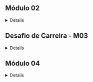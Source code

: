 ## Módulo 02
<details >
 
### Conteúdos a serem trabalhados nesse módulo:
<details >
 
#### Carreira:
* Gestão de tempo
* Currículo e carta de apresentação
* LinkedIn: primeiros passos


#### Lógica de Programação:
* Tipos de Dados II
* Tipos Utilitários
* Métodos de strings
* Métodos de arrays I
* Métodos de arrays II
* Métodos de arrays III

</details>


### O que eu já sei sobre os assuntos que serão abordados nesse módulo?
<details >
 
#### Carreira:
* Gestão de tempo:
  * Uma metodologia ou mesmo sistemas que auxiliam a pessoa a gerir melhor sua rotina, tarefas ou mesmos compromissos pessoais num período sem comprometer ou sobrecarregar seu dia.
* Currículo e carta de apresentação:
  * Currículo é o documento na qual a empresa tem o primeiro contato com o candidato, observando as qualidades, experiencias e sua formação descrita. A carta de apresentação seria um documento para mostrar suas motivações para a empresa escolher o indivíduo. </p>
* LinkedIn: primeiros passos:
  * É uma rede social voltada para o âmbito profissional, sendo uma versão melhorada do currículo, onde além de incluir tudo o que há no currículo, pode-se acrescentar projeto que está fazendo no momento, seguir pessoas da mesma área de atuação e procurar vagas de emprego. </p>

#### Lógica de Programação:
* Funções:
  * Comando criado no qual o usuário precisa passar apenas informações necessárias, pois já há uma lógica automatizada para realizar o assunto.</p>
* Tipos de Dados II:
  * Um complemento dos dados que já foram apresentados, definindo o tipo da variável para aceitar apenas o atributo que se pede.</p>
* Tipos Utilitários:
  * Seria um complemento que auxilie na estrutura do código para facilitar quando se está trabalhando com muitas informações de diferentes tipos.</p>
* Métodos de strings:
  * Complementos que auxiliam ou transformam a variável do tipo string.</p>
* Métodos de arrays I, II e III:
  * Formas mais práticas de trabalhar com listas, devido aos seus manipuladores que facilitam a realizar determinadas ações sem a necessidade de grandes quantidades de código.</p>

</details > 

### O que quero aprender sobre os assuntos que serão abordados nesse módulo?
<details >

#### Carreira:
* Gestão de tempo:
    * Descobrir metodologias ou ideias que auxiliem a administrar e organizar todas as tarefas do dia no período de 24h sem ficar esgotado no final do dia.
* Currículo e carta de apresentação:
    * Ideias de como elaborar para ficar atrativo aos olhos do recrutador e acabar gerando a possibilidade de acontecer no minimo uma entrevista.
* LinkedIn: primeiros passos:
    * Como montar e estruturar ao ponto de conseguir capturar mais vagas e não cair nos bots de eliminação. 

#### Lógica de Programação:
* Funções:
    * A criar a estrutura da função de forma correta e de fácil compreensão para caso precise olhar após algum tempo não ficar perdido. E se tiver formas mais simples e práticas para se aplicar no dia a dia.
* Tipos de Dados II:
    * Entender melhor a sua aplicação e como isso impacta o código. Além disso, aprender a lidar e como retornar o que se pede.
* Tipos Utilitários:
    * Como manipular e entender quando terceiros manipularam. Além de saber identificar o que está sendo e por que está sendo feito.
* Métodos de strings:
    * Aprender a utilizar de forma correta e suas possibilidades de utilização e suas limitações.
* Métodos de arrays I, II e III:
    * Aprender a trabalhar e acessar as listas quando há muitas informações dentro dela. Entender como usar e quando usar tal manipulador.
</details > 
 
### Minha evolução: o que aprendi sobre os assuntos que foram abordados nesse módulo?
<details >

#### Carreira:
* Gestão de tempo:
    * Foram apresentados quatro temas importantes: planejamento, cronograma, ferramentas e urgência de tarefas.</p>
    * Com o planejamento entendi que todas as áreas de um indivíduo podem ser divididas em metas de curtas, medias e de longo prazo para guiar onde quer chegar. 
    * Com o cronograma entender melhor o quanto de tempo você mesmo leva para realizar cada atividade e como organizar isso no seu dia a dia. 
    * As ferramentas podem ser tanto físicas como papel e caneta, como digitais Trello, Notion ou mesmo Google Calendar, a importância é conseguir visualizar e utilizar a teu favor. 
    * A urgência das tarefas que são divididas em níveis de mais urgência a delegar para outra pessoa. 
    * Mesmo com toda a gestão de tempo, ter um tempo longe da tela é tão importante como criar uma rotina de trabalho, assim não ficando sobrecarregado e nem desfocado do que precisa ser feito.
* Currículo e carta de apresentação:
    * Antes de estrutura o currículo é necessário fazer uma autoanalise das coisas que voce busca numa empresa, junto aos seus pontos fortes e fracos para a vaga que está se candidatando. 
    * Com uma vaga escolhida, a necessidade de se criar um currículo que se adeque de maneira simples e clara, listando as principais informações que tem relevância para a área da mais atual para as mais antigas. 
    * A utilização da IA contra ela mesma, uma vez que é ela que acaba ‘garimpando’ quem dá continuidade ao processo. 
* LinkedIn: primeiros passos:
    * A elaboração do perfil do LinkedIn já começa com o Banner para remeter a ideia do que é o perfil, seguido por uma foto de perfil mais profissional. As palavras-chave são importantes para identificar o que você quer e faz. As demais informações são semelhantes ao que se coloca no currículo, mas podendo ser mais detalhado em suas explicações. A principal diferença é poder publicar os projetos que fez ou está fazendo para mostrar que você é uma pessoa ativa na rede.
    * A captação de vagas pode ocorrer por busca manual ou por vagas divulgadas, mas para isso é preciso fazer Networking, uma vez que perfis de 1º e 2º podem ver seu perfil, já os 3º não consegue. Quando procurando vagas é preciso ter as competências exigidas pela vaga, essas competências podem e devem estar no perfil do usuário.

#### Lógica de Programação:
* Funções:
    * Ao final da aula é possível entender o propósito das funções, que nada mais é a de facilitar a execução de tarefas quando há muita informação repetitiva. Foi visto duas formas de trabalha com função: function e arrow function. Também foi visto como definir o tipo de dados do parâmetro e como isso afeta e auxilia na execução do código. 
* Tipos de Dados II:
    * Foi reforçado o que é e para que serve o type, como também a maneira de executar o código quando se tem muitos elementos dentro de um array. Além dos tipos genéricos, foi apresentado o tipo literal e como utilizar em possíveis casos do dia a dia. A utilização de união de tipos que é por ‘|’ e tipos de conjuntos que precisa de ‘&’. Foi visto Type Narrowing que é o estreitamento para deixar mais assertivo o tipo utilizado e Type Assertion que serve para força um tipo quando você desconhece ou vem de outro código.
* Tipos Utilitários:
    * Há diferentes de manipulação, sendo possível até mesmos manipular os tipos. É possível manipular as propriedades que sejam requisitadas de forma parcial ou até mesma de forma obrigatória, como também a definição que impede alteração deixando apenas como leitura. 
    * Também foi visto como criar tipo selecionando apenas propriedades que deseja ou mesmo excluindo propriedades especificas quando há muitas no mesmo tipo. 
    * Algumas vezes quando muitas propriedades do mesmo tipo são possíveis utilizar um utilitário que permite definir todos as propriedades com o mesmo tipo sem a necessidade de repetir no código.
    * Quando se tem tipos com muitas propriedades também é possível utilizar um utilitário que exclui os tipos que deseja e retorna todo o restante. Mas também é possível utilizar um utilitário que extrai o que você quer e retorna em um novo tipo tudo aquilo que extraiu.
* Métodos de strings:
    * Ao final da aula, aprendi diferentes maneiras de manipular a string, desde a eliminação de espaços vazios antes e depois das palavras, como padronizar as palavras deixando-as em maiúsculas ou minúsculas.
    * Também visto formas extrair quantidades de caracteres partindo do início ou final da string, ou mesmo substituir uma ou todas as strings por outra. Foi apresentado uma forma de autocompletar com espaços em branco ou texto tanto antes ou após a string.
    * Por último, dois métodos de retorna, um sendo pelo índice de uma string e o outro por método booleano, caso tenha encontrado ou não. 
* Métodos de arrays I:
    * Foram apresentadas funções nativas do typescript que facilitam a manipulação de array, como acrescentar ou remover elementos do array, podendo ser feito antes ou após o array. Também é possível verificar a posição do elemento dentro do array ou até mesmo se ele existe ou não.
    * Foi visto como inverter a ordem do array, unir elementos que estão dentro do array e retornar uma parte apenas do array definindo o inicio e/ou final a partir do índice informado.
* Métodos de arrays II:
    * Foram apresentadas formas nativas utilizando tempo para mostrar o que se pedia. Além disso, duas formas de verificação, uma na qual todos os elementos precisam ser verdadeiros para retornar ‘true’ e outros onde apenas um elemento precisa ser verdadeiro para validar o teste.
    * Outras funções nativas são as buscas de elementos dentro do array, enquanto possuía uma que retorna o elemento caso exista, possui outra que retorna o índice do elemento dentro do array.
    * Uma função que é bastante útil foi de filtragem do array, pois ele filtra e retorna um novo array com todos os elementos encontrados. Enquanto há outro que percorre o array e retorna com um novo formato que a própria pessoa precisa.
* Métodos de arrays III:
    * Outras funções nativas foram a de ordenação de elementos de um array, enquanto uma função é para o tipo numérico e utiliza o código Unicode para ordenar, a outra função é usada para o tipo string.
    * Utilizar o código Unicode implica em não ter um array em ordem crescente ou descrente de forma correta para o usuário, foi visto formas de deixar corretamente a ordenação para o usuário. 
    * Uma última função apresentada foi a de redução, ela reduz todos os elementos de um array ou de vários arrays em apenas um único valor, sempre acumulando os valores até chegar em apenas um único valor acumulado.

</details >
</details>


## Desafio de Carreira - M03
<details >
 
### Conteúdos a serem trabalhados nesse módulo:
<details >
 
#### Carreira:
* GitHub
* Comunicação
* Pesquisa e leitura de documentações
* Autoconhecimento e Inteligência Emocional
* Tendências em tecnologia

#### Back-end:
* Testes Automatizados
* Primeiro Servidor
* Rotas, Intermediários e Controladores
* API REST
* Orientação a Objetos
* API REST Prática com Orientação a Objetos
* Assincronismo e Leitura e Escrita em Arquivos
* Prática de API com Assincronismo e Testes
* Tratamento de erros com Herança e Polimorfismo
</details>


### O que eu já sei sobre os assuntos que serão abordados nesse módulo?
<details >
 
#### Carreira:
* GitHub
  * É uma plataforma que serve como portfólio dos projetos realizados pela própria pessoa. Além de divulgar seus projetos é possível colaborar com projetos de terceiros, como também terceiros participando do seus projetos.
* Comunicação
  * Maneira de transmitir uma informação de forma clara e direta para não haver confusão entre o que foi dito e o que foi entendido.
* Pesquisa e leitura de documentações
  * Toda linguagem possui uma documentação feita pelo seu desenvolvedor, onde essa documentação serve para guiar, explicar e mostrar como utilizar a linguagem.
  * A busca pela documentação pode ser feita através do próprio site da linguagem.
* Autoconhecimento e Inteligência Emocional
  * Autoconhecimento é saber do que a própria pessoa é capaz e seus limites, o que gosta e o que não gosta.
  * Inteliegente emocional é entender os próprios sentimentos e saber o que afeta e como afeta.
* Tendências em tecnologia
  * Linguagens ou ferramentas que estão ganhando certa popularidade ou prometem facilitar ou melhorar aquilo que já está em uso pelos usuários. 
    
#### Back-end:
* Testes Automatizados
  * Etapa para criar e verificar se os testes aplicados estão aprovados ou não.
* Primeiro Servidor
  * Um centro de gerenciamento de dados/informação de modo local para ocorrer a familiarização e ter um primeiro contato sobre o que é Servidor.
* Rotas, Intermediários e Controladores
  * Não tenho conhecimento sobre o assunto, mas imagino que seja algo relacionado a algo que crie a ligação entre usuário e o servidor, junto a mecanismos que direcionem e controle isso.
* API REST
  * Conjunto de instruções para ocorrer a comunicação com um sistema.
* Orientação a Objetos
  * Tudo no código é um objeto, acretido que seja uma melhor definição do que é o objeto e como trabalhar importando esse objeto.
* API REST Prática com Orientação a Objetos
  * Imagino que seria colocar em prática a união da Oriantação a Objetos na estrutura de API Rest 
* Assincronismo e Leitura e Escrita em Arquivos
  *  Nunca vi nada à respeito do assunto.
  *  A única coisa que consigo imaginar que seria algo de sincronização de arquivos para evitar a possibilidade de erros por mudanças feitas em um arquivo e esquecido em outro.
* Prática de API com Assincronismo e Testes
  * Exercícios de fixação aplicando Assincronismo e Testes numa estrutura de API Rest.
* Tratamento de erros com Herança e Polimorfismo
  * São erros que podem ocorrer ao se ter uma classe. 
</details > 

### O que quero aprender sobre os assuntos que serão abordados nesse módulo?
<details >

#### Carreira:
* GitHub
  * Aprender a desenvolver um perfil(Readme) mais profissional.
  * Entender melhor as aplicações de como utilizar o GitHub.
  * Aprender as práticas mais técnicas da plataforma.
* Comunicação
  * Aprender a criar uma comunicação clara sem ruídos.
  * Como lidar com falhas da comunicação.
  * Compreender e ser compreendido no ambiente profissional para melhor convivência.
* Pesquisa e leitura de documentações
  * Compreender de modo mais simples como ler a documentação e aplicar como é explicado.
* Autoconhecimento e Inteligência Emocional
  * Compreender melhor o que são autoconhecimento e inteligência emocional e como trabalhar para melhorar.
  * Aprender meios ou técnicas para melhor.
  * Aprender como lidar com imprevistos que possam impactar negativamente tanto o autoconhecimento e a inteligência emocional. 
* Tendências em tecnologia
  * Quero conhecer o que está em alta, o que promete revolucionar ou facilitar a vida do usuário. Se há locais que são mais propícios a gerar ou utilizar essas tendencias.
    
#### Back-end:
* Testes Automatizados
  * Entender o que é e para que serve a realização de testes automatizados, como também a utilizar da melhor forma possível e onde aplicar no código/projeto a utilização dos testes.
* Primeiro Servidor
  * Aprender a criar e configurar o Servidor de modo que não haja falhas. Entender as diferenças de criar de forma local e hospetada e como isso impacta no dia a dia.
* Rotas, Intermediários e Controladores
  * Espero compreender o que realmente é Rota, Intermediários e Controladores.
  * Entender as funcionalidades de cada item e como aplicar os mesmos da melhor forma possível. 
* API REST
  * Entender melhor o que são API's e como ocorrem essas comunicações.
  * Como trabalhar e organizar para um melhor entendimento.
* Orientação a Objetos
  * Compreener o que é Orientação a Objetos.
  * Aprender a utilizar e como aplicar de maneira correta.
  * Entender como sua utilização impacta no desenvolvimento de código e em servidor.
* API REST Prática com Orientação a Objetos
  * Aprender como seria essa união desses dois elementos.
  * Organizar e demonstrar com clareza esses dois conteúdos.
* Assincronismo e Leitura e Escrita em Arquivos
  * Entender o que é assincronismo e como executá-lo.
  * Aprender de modo simples como aplicar no código.
  * Como elaborar melhor quando há muitos requisitos para a funcionalidade do código.
* Prática de API com Assincronismo e Testes
  * Aprender como seria essa união desses dois elementos.
  * Organizar e demonstrar com clareza esses dois conteúdos.
* Tratamento de erros com Herança e Polimorfismo
  * Entender o que é Herança e Polimorfismo.
  * Aprender a corrigir esses erros.
</details > 
 
### Minha evolução: o que aprendi sobre os assuntos que foram abordados nesse módulo?
<details >

#### Carreira:
* GitHub
  * O GitHub é uma plataforma que serve como cartão de entrada para recrutadores ou pessoas da área _tech_, como um currículo é preciso ter informações sucintas e claras: quem é você; no que você trabalho; suas habilidades; contatos e afins.
  * A própria plataforma possui um mecânismo que deixa vísivel o quanto você contribiu desde a criação da sua conta. Entretanto, essas contribuições não se limitam apenas aos seus próprios projetos ou o desenvolvimentos de códigos, como contribuir com projetos _Open Source_ permitem que o mostrador registre suas contribuições.
  * Foram apresentadas boas práticas para os projetos, tanto para projetos solo como em equipes. As principais boas práticas partem da organização que você tem com seu código e com claro e objetivo é ele, utilização de _commits_ que explicam o que foi feito e não algo de modo genérico.
  * Utilizar o _Readme_ do projeto de modo que fique claro o que é o projeto, para que serve, como será construído e se possuí alguma inspiração para sua criação.
* Comunicação
  * A forma que a comunição ocorre precisa estar de acordo com o ambiente destinado, caso seja um ambiente recreatido ou de lazer é possível utilizar uma linguagem descontraído, mas em ambiente profissional é importante manter um equilíbrio entre o formal e não parecer um robo.
  * Da mesma maneira que a comunicação verbal precisa se adaptar, a comunição verbal precisa também se adequar.
  * Utilizar a comunicação não-violenta diminui as chances de brigas, estresses ou desavenças no ambiente de trabalho. Além disso, permite gerar empatia e respeito com o próximo.
  * Deixar claro o que deseja e precisa ser feito, desse modo não ocorre achismos.
  * Acordos verbais são mais práticos, mas registrar por email permite identificar o que realmente foi proposto e se foi devidamente realizado.
* Pesquisa e leitura de documentações
  * Existe um grande diferença de linguagens mais antigas para as atuais quando se trata de apresentar a documentação.
  * O melhor lugar para se entender a linguagem com a qual se trabalha é a própria documentação.
  * Muitas das dúvidas podem ser pesquisadas em outras fontes, como: YouTube, Reddit, Dev Community, Stack Overflow, entre outros. Contudo, o importante é saber filtrar e como pesquisar.
  * Foi apresentado uma técnica para uma busca mais assertiva nos pesquisadores, como no Google.
  * Houve um reforço para o aprendizado na língua inglesa, uma vez que as documentações são em inglês. Mesmo com a opção de traduzir, corre o risco de tradução errado ou mesmo simplificação do tema procurado.
* Autoconhecimento e Inteligência Emocional
  * Aprendi um pouco mais sobre o que é inteligência emocional.
  * Os 5 pilares da soft skill.
  * Identificar o que temos controle e como lidar com adversidades.
  * Práticas para trabalhar o autoconhecimento.
* Tendências em tecnologia
  * Existem muitos mitos e promessas de revoluções.
  * Como identificar a versão da linguagem, seu pacote de atualização e a correção de _bugs_.
  * Cada linguagem possui uma facilidade em uma área determinada da programação.
  * Não é necessário desespero ou urgência para aprender a versão recém lançado, pois leva tempo para o mercado aderir essa versão.
  * O mercado não acompanha a área de desenvolvimento, pois há muitos sistemas já implementados e consolidados há anos, mudar eles por completo exige muito tempo e investimento, portanto muitos sistemas ainda se encontram com versões muito antigas de linguagens.
  * Existem muitas linguagens que surgem com o objetivo de substituir determinada linguagem, contudo isso não ocorre devido aos motivos do tópico acima.
  * O melhor lugar para se manter atualizado é a documentaçãdo oficial da linguagem, pois é o primeiro lugar a ser atualizado, mas também é possível por meio de livros, eventos ou mesmo certificações.
    
#### Back-end:
* Testes Automatizados
  * É uma aplicação de realização de teste automatizados onde é utilizado uma biblioteca como a jest e ela insere valores aleatórios para validar o código. Para isso é necessário criar um arquivo que realize os testes.
  * Foi aprendido a criar um arquivo que exclui arquivos para não serem comentados e não entrarem no GitHub
* Primeiro Servidor
  * Foram apresentadas os conceitos de como executar um servidor com a utilização do Node.js
  * Há duas bibliotecas que permitem o trabalho para se desenvolver um servidor, sendo: __Fastify__ e __express__. Ambas as bibliotecas podem ser trabalhadas com __JavaScript__ ou __TypeScript__, como também possuem certas familiaridades na sua construção de código. Entretanto, a biblioteca __Express__ ainda é a mais utilizada no dia a dia.
  * Duas coisas que importantes de se lembrar são: 1. usar sempre uma porta que não esteja em uso para não dar conflito e 2. sempre 'desligar' a porta quando realizar alguma mudança, pois se não desligar não verá as alterações mesmo se salvar ou atualizar a página.  
* Rotas, Intermediários e Controladores
  * Compreendi o que são Rotas, Intermediários e Controladores. Onde tudo se inicia com a requisição feito do usuário para o servidor que após o processo devolve para o usuário. A requisição feito ao servidor precisa estar de acordar com as rotas disponíveis que encaminham para os controladores correspondentes. Os intermediários atuam como interceptador das requisições, pois protegem ou precisam validar antes de continuar para o controlador.
  * Aprendi a estruturar um servidor de forma mais organizada separando cada item ao seu projeto e apenas importando eles para o principal, deixando assim mais organizado e visual. Além disso, o manuseio de programas que permitam testar as requisições que estão sendo construídas.   
* API REST
  * Compreendi melhor que o é API e qual sua finalidade.
  * A existência de métodos de requisição e porquê de utilizadlos.
  * O significado dos códigos de status de resposta e como utilizar.
  * O desenvolvimento básico de um programa onde foi usado __get__, __post__, __put__, __patch__ e __delete__. Isso tudo permite informar, detalhar, acrescentar, modificar e apagar.
* Orientação a Objetos
  * Aprendi que há Classes e atributos
  * Há utilizar o método _construtor_ e que o termo para sua função é o _this._
  * Utilizar métodos de funcionalidades que servem para alterar, mas não alteram nada. Há um tipo específico para isso, sendo o _ void_.
  * Utilização dos atributos que podem ser _public_ ou _private_, e como isso impacta no código.
* API REST Prática com Orientação a Objetos
  * Aprendi a implementar a Orientação a Objetos numa API Rest.
  * Por ser um exercício prático, senti um reforço em relação à API REST para fixar melhor o assunto e a Orientação a Objetos apenas como um complemento.
* Assincronismo e Leitura e Escrita em Arquivos
  * Aprendi o que significa o que é Assincronismo e porque da sua utilização.
  * A diferença de Sincronismo e Assincronismo.
  * A como usar o _async: await_ em uma API.
  * Não ter más práticas na criação de código devido a utilização do _.then_ que pode deixar inutilizável o código devido ao seu tamanho no aninhamento.
  * A usar e corrigir erro com assincronismo.
* Prática de API com Assincronismo e Testes
  * Aprendi a implementar a Assincronismo e Testes numa API Rest.
  * Por ser um exercício prático, senti um reforço em relação à API REST para fixar melhor o assunto e a Orientação a Objetos apenas como um complemento.
* Tratamento de erros com Herança e Polimorfismo
  * Aprendi sobre o que é Herança e Polimorfismo.
  * Prática em situações que envolvem esses temas.
  * Como tratar e retornar erros.
</details >
</details>


## Módulo 04
<details >
 
### Conteúdos a serem trabalhados nesse módulo:
<details >
 
#### Carreira:
* Metodologias ágeis
* Diversidade e inclusão em tecnologia


#### Back-end:
* Introdução ao Docker e Docker compose
* Introdução a Banco de Dados
* Consultas SQL
* Modelagem de dados

</details>


### O que eu já sei sobre os assuntos que serão abordados nesse módulo?
<details >
 
#### Carreira:
* Metodologias ágeis
  * Acredito que seja relacionado a sistemas como Kanban, Scrum, Duplo Diamente ou outro, sendo para otimizar tarefas quando trabalhadas em time desde a fase inicial até a final.
* Diversidade e inclusão em tecnologia

#### Back-end:
* Introdução ao Docker e Docker compose
  * Sobre esse assunto eu não possuo conhecimento prévio. 
* Introdução a Banco de Dados
  * Banco de dados é um sistema utilizado para armazenar as informações do usuário, indo de um simples cadastro em site como cadastro de banco.
* Consultas SQL
  * Com um banco de dados construído, seria a consulta a uma informação ou um conjunto de informações. Tudo isso por meio de palavras-chave que servem para realizar esse comando.
* Modelagem de dados

</details > 

### O que quero aprender sobre os assuntos que serão abordados nesse módulo?
<details >

#### Carreira:
* Metodologias ágeis
  * Entender quais metologias ágeis existem.
  * Aprender a importância e o motivo para a escolha de cada metodologia.
  * Como aplicá-las no dia a dia para ter um maior proveito de tempo e produtividade quando trato de projeto.
* Diversidade e inclusão em tecnologia
   
#### Back-end:
* Introdução ao Docker e Docker compose
  * Entender o que é Docker e Docker compose.
  * Aprender a utilizar e como aplicar no dia a dia.
* Introdução a Banco de Dados
  * Entender o que é Banco de Dados e como funciona.
  * Como preparar e configurar para se trabalhar com banco de dados.
  * Saber como conecta com o Docker.
* Consultas SQL
  * Aprender a realizar consultas de um item ou um conjunto de itens.
  * Saber utilizar corretamente as palavras-chave para cada necessiade.
  * Criar filtros para faciltar as consultas.
  * Lidar com os diferentes tipos: _string_, _number_, _boolean_ e _data_.
* Modelagem de dados

 
 
</details > 
 
### Minha evolução: o que aprendi sobre os assuntos que foram abordados nesse módulo?
<details >

#### Carreira:
* Metodologias ágeis
  * Fui apresentado a Metodologia agil e sua definição, o porque de utilizar quando se trabalha em equipe.
  * O principal fator de utilizar é evidênciar o que todos da equipe estão fazendo no momento e em qual etapa está tal tarefa.
  * A utilização da metodoligia permite corrigir erros e realizar mudanças caso seja necessário.
  * Há diferentes metodologias, como: Kanban, Scrum e XP.
  * Não há melhor ou pior, só aquela que se enquadre melhor a sua equipe ou projeto.
* Diversidade e inclusão em tecnologia
 
 
#### Back-end:
* Introdução ao Docker e Docker compose
  * Aprendi que Docker é uma ferramenta que permite empacotar aplicações em containers. Já Docker compose é para definir e gerenciar múltiplos containers como um único serviço.
  * Realizei a instalação do Docker e após isso realizar testes simples para ver como funciona na prática.
  * Existe o Docker Hub que funciona como um Github e possível imagens já prontas que facilitam o trabalho.
* Introdução a Banco de Dados
  * Aprendi sobre Banco de Dados que há tipos: relacional; não-relacional; distribuido; warehouse e cloud.
  * Banco de dados relacional pode ser comparado ao Excel por ser trabalhado em planilha.
  * Fui apresentado ao SQL que serva para interagir com o banco de dados e SGBD que serva para armazenar e organizar dados.
  * Há alguns SGBDs no mercado: Postgres, Oracle, mongoDB.
  * Instalação do Beekeeper que serve para editar e gerenciar SQL.
* Consultas SQL
  * Existem palavras nomeadas que servem para realizar determinadas funçãos: _SELECT_, _WHERE_, _ORDER BY_, _LIMIT_, _OFFSET_, _SELECT DISTINCT_. Essas palavras tem as funções de mostrar o que quer, filtragem de busca, criar uma ordenação, limitar o tanto que quer mostrar, criar um recorte a partir de um determinado valor, mostrar eliminando duplicidade.
  * É possível utilizar _asc_ e _desc_ para definir uma ordenação.
  * A utilização de _like_ na filtragem trás o valor igual, já o _ilike_ indifere se é maiúscula ou minúscula.
  * É possível utilizar operações de matemáticas para filtragem.
  * Transformar _number_ em _string_.
Existem diferentes tipos de formas para se trabalhar com datas, pode ser: apenas horário, com mês, com fuso-horário, data em algarismo ou escrita e outras formas.
 
* Modelagem de dados

</details >
</details>
